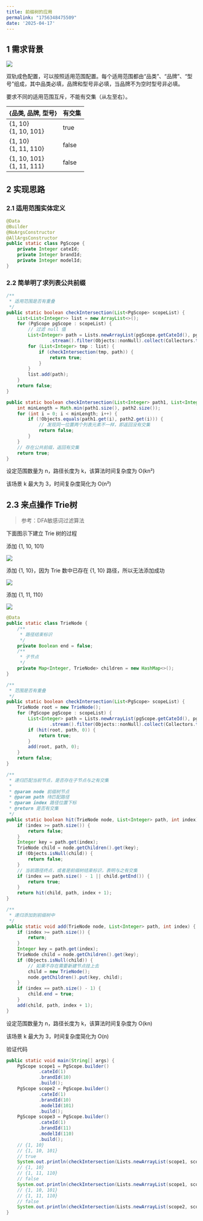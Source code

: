 ```yaml
---
title: 前缀树的应用
permalink: "1756348475509"
date: '2025-04-17'
---
```


## 1 需求背景

![](http://media.caojiantao.site:1024/blog/3e5e7193-3078-4403-b7c5-8df9bd0ed9b0.png)

双轨成色配置，可以按照适用范围配置。每个适用范围都由“品类”、“品牌”、“型号”组成，其中品类必填，品牌和型号非必填，当品牌不为空时型号非必填。

要求不同的适用范围互斥，不能有交集（从左至右）。


| {品类, 品牌, 型号} | 有交集 |
|-------------------|--------|
| {1, 10}<br>{1, 10, 101} | true |
| {1, 10}<br>{1, 11, 110} | false |
| {1, 10, 101}<br>{1, 11, 111} | false |

## 2 实现思路

### 2.1 适用范围实体定义

```java
@Data
@Builder
@NoArgsConstructor
@AllArgsConstructor
public static class PgScope {
    private Integer cateId;
    private Integer brandId;
    private Integer modelId;
}
```

### 2.2 简单明了求列表公共前缀


```java
/**
 * 适用范围是否有重叠
 */
public static boolean checkIntersection(List<PgScope> scopeList) {
    List<List<Integer>> list = new ArrayList<>();
    for (PgScope pgScope : scopeList) {
        // 过滤 null 值
        List<Integer> path = Lists.newArrayList(pgScope.getCateId(), pgScope.getBrandId(), pgScope.getModelId())
                .stream().filter(Objects::nonNull).collect(Collectors.toList());
        for (List<Integer> tmp : list) {
            if (checkIntersection(tmp, path)) {
                return true;
            }
        }
        list.add(path);
    }
    return false;
}

public static boolean checkIntersection(List<Integer> path1, List<Integer> path2) {
    int minLength = Math.min(path1.size(), path2.size());
    for (int i = 0; i < minLength; i++) {
        if (!Objects.equals(path1.get(i), path2.get(i))) {
            // 发现同一位置两个列表元素不一样，即返回没有交集
            return false;
        }
    }
    // 存在公共前缀，返回有交集
    return true;
}
```

设定范围数量为 n，路径长度为 k，该算法时间复杂度为 O(kn²)

该场景 k 最大为 3，时间复杂度简化为 O(n²)

## 2.3 来点操作 Trie树

> 参考：DFA敏感词过滤算法

下面图示下建立 Trie 树的过程

添加 {1, 10, 101}

![](http://media.caojiantao.site:1024/blog/e4386dcc-3eb6-44ad-ad30-18d183efb2b7.png)

添加 {1, 10}，因为 Trie 数中已存在 {1, 10} 路径，所以无法添加成功

![](http://media.caojiantao.site:1024/blog/bd9a5b08-84a9-4460-a606-25231ec067e3.png)

添加 {1, 11, 110}

![](http://media.caojiantao.site:1024/blog/05c725c6-b703-4cc4-9f6f-95770c02d64d.png)

```java
@Data
public static class TrieNode {
    /**
     * 路径结束标识
     */
    private Boolean end = false;
    /**
     * 子节点
     */
    private Map<Integer, TrieNode> children = new HashMap<>();
}

/**
 * 范围是否有重叠
 */
public static boolean checkIntersection(List<PgScope> scopeList) {
    TrieNode root = new TrieNode();
    for (PgScope pgScope : scopeList) {
        List<Integer> path = Lists.newArrayList(pgScope.getCateId(), pgScope.getBrandId(), pgScope.getModelId())
                .stream().filter(Objects::nonNull).collect(Collectors.toList());
        if (hit(root, path, 0)) {
            return true;
        }
        add(root, path, 0);
    }
    return false;
}

/**
 * 递归匹配当前节点，是否存在子节点与之有交集
 *
 * @param node 前缀树节点
 * @param path 待匹配路径
 * @param index 路径位置下标
 * @return 是否有交集
 */
public static boolean hit(TrieNode node, List<Integer> path, int index) {
    if (index >= path.size()) {
        return false;
    }
    Integer key = path.get(index);
    TrieNode child = node.getChildren().get(key);
    if (Objects.isNull(child)) {
        return false;
    }
    // 当前路径终点，或者是前缀树结束标识，表明与之有交集
    if (index == path.size() - 1 || child.getEnd()) {
        return true;
    }
    return hit(child, path, index + 1);
}

/**
 * 递归添加到前缀树中
 */
public static void add(TrieNode node, List<Integer> path, int index) {
    if (index >= path.size()) {
        return;
    }
    Integer key = path.get(index);
    TrieNode child = node.getChildren().get(key);
    if (Objects.isNull(child)) {
        // 如果不存在需要新建节点挂上去
        child = new TrieNode();
        node.getChildren().put(key, child);
    }
    if (index == path.size() - 1) {
        child.end = true;
    }
    add(child, path, index + 1);
}
```

设定范围数量为 n，路径长度为 k，该算法时间复杂度为 O(kn)

该场景 k 最大为 3，时间复杂度简化为 O(n)


验证代码

```java
public static void main(String[] args) {
    PgScope scope1 = PgScope.builder()
            .cateId(1)
            .brandId(10)
            .build();
    PgScope scope2 = PgScope.builder()
            .cateId(1)
            .brandId(10)
            .modelId(101)
            .build();
    PgScope scope3 = PgScope.builder()
            .cateId(1)
            .brandId(11)
            .modelId(110)
            .build();
    // {1, 10}
    // {1, 10, 101}
    // true
    System.out.println(checkIntersection(Lists.newArrayList(scope1, scope2)));
    // {1, 10}
    // {1, 11, 110}
    // false
    System.out.println(checkIntersection(Lists.newArrayList(scope1, scope3)));
    // {1, 10, 101}
    // {1, 11, 110}
    // false
    System.out.println(checkIntersection(Lists.newArrayList(scope2, scope3)));
}
```
